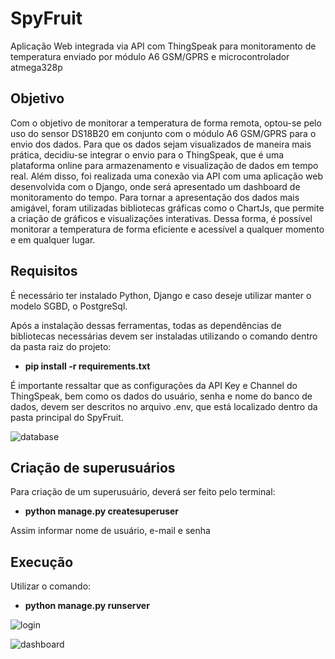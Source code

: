 # SpyFruit
Aplicação Web integrada via API com ThingSpeak para monitoramento de temperatura enviado por módulo A6 GSM/GPRS e microcontrolador atmega328p


## Objetivo

Com o objetivo de monitorar a temperatura de forma remota, optou-se pelo uso do sensor DS18B20 em conjunto com o módulo A6 GSM/GPRS para o envio dos dados. Para que os dados sejam visualizados de maneira mais prática, decidiu-se integrar o envio para o ThingSpeak, que é uma plataforma online para armazenamento e visualização de dados em tempo real. Além disso, foi realizada uma conexão via API com uma aplicação web desenvolvida com o Django, onde será apresentado um dashboard de monitoramento do tempo. Para tornar a apresentação dos dados mais amigável, foram utilizadas bibliotecas gráficas como o ChartJs, que permite a criação de gráficos e visualizações interativas. Dessa forma, é possível monitorar a temperatura de forma eficiente e acessível a qualquer momento e em qualquer lugar.

## Requisitos

É necessário ter instalado Python, Django e caso deseje utilizar manter o modelo SGBD, o PostgreSql.

Após a instalação dessas ferramentas, todas as dependências de bibliotecas necessárias devem ser instaladas utilizando o comando dentro da pasta raiz do projeto:

* **pip install -r requirements.txt**

É importante ressaltar que as configurações da API Key e Channel do ThingSpeak, bem como os dados do usuário, senha e nome do banco de dados, devem ser descritos no arquivo .env, que está localizado dentro da pasta principal do SpyFruit.

![database](https://user-images.githubusercontent.com/73910233/228676754-9136da9b-8ebe-46be-bfe8-4e8852752e48.png)

## Criação de superusuários

Para criação de um superusuário, deverá ser feito pelo terminal:

* **python manage.py createsuperuser**

Assim informar nome de usuário, e-mail e senha

## Execução

Utilizar o comando:

* **python manage.py runserver** 

![login](https://user-images.githubusercontent.com/73910233/228676914-d2592415-e13f-4240-a80d-01b40920cbac.png)

![dashboard](https://user-images.githubusercontent.com/73910233/228676933-3eaccc49-1edd-416f-9880-4f0ec5fbf07f.png)
